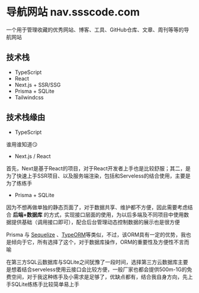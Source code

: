 # 导航网站 nav.ssscode.com

一个用于管理收藏的优秀网站、博客、工具、GitHub仓库、文章、周刊等等的导航网站

## 技术栈

- TypeScript
- React
- Next.js + SSR/SSG
- Prisma + SQLite
- Tailwindcss

## 技术栈缘由

- TypeScript

谁用谁知道😏

- Next.js / React

首先，Next是基于React的项目，对于React开发者上手也是比较舒服；其二，是为了快速上手SSR项目、以及服务端渲染，包括和Serveless的结合使用，主要是为了练练手

- Prisma + SQLite

因为不想再做单独的静态页面了，对于数据共享、维护都不方便，因此需要考虑结合 **后端+数据库** 的方式，实现接口层面的使用，为以后多端及不同项目中使用数据提供基础（调用接口即可），配合后台管理动态控制数据的展示也是很方便

Prisma 与 [Sequelize](http://docs.sequelizejs.com/) 、[TypeORM](https://github.com/typeorm/typeorm/)等类似，不过，该ORM具有一定的优势，我也是倾向于它，所有选择了这个，对于数据库操作，ORM的重要性及方便性不言而喻

在第三方SQL云数据库与SQLite之间犹豫了一段时间，选择第三方云数据库主要是想着结合serveless使用云接口会比较方便，一般厂家也都会提供500m-1G的免费空间，对于我这种练手及小需求是足够了，优缺点都有，结合我自身方向，先上手SQLite练练手比较简单易上手
